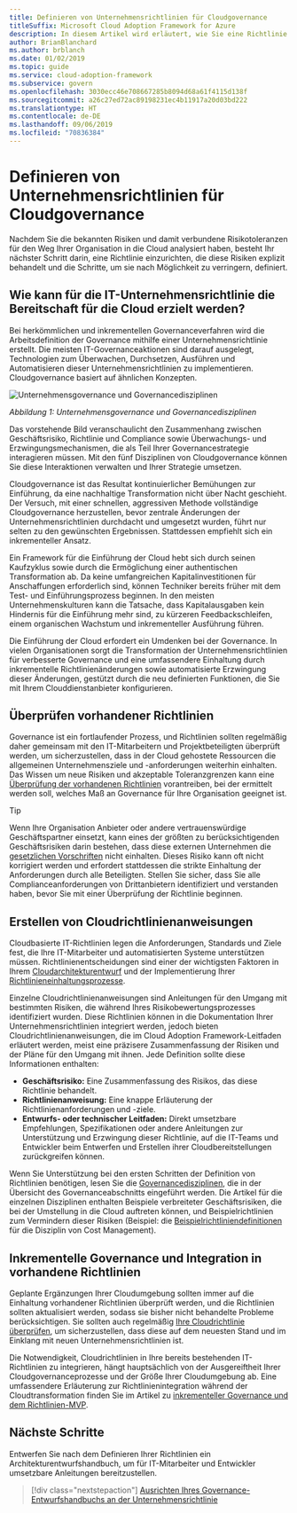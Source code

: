 ```yaml
---
title: Definieren von Unternehmensrichtlinien für Cloudgovernance
titleSuffix: Microsoft Cloud Adoption Framework for Azure
description: In diesem Artikel wird erläutert, wie Sie eine Richtlinie einrichten, um Risiken wiederzugeben und zu mindern.
author: BrianBlanchard
ms.author: brblanch
ms.date: 01/02/2019
ms.topic: guide
ms.service: cloud-adoption-framework
ms.subservice: govern
ms.openlocfilehash: 3030ecc46e708667285b8094d68a61f4115d138f
ms.sourcegitcommit: a26c27ed72ac89198231ec4b11917a20d03bd222
ms.translationtype: HT
ms.contentlocale: de-DE
ms.lasthandoff: 09/06/2019
ms.locfileid: "70836384"
---
```

# <a name="define-corporate-policy-for-cloud-governance"></a>Definieren von Unternehmensrichtlinien für Cloudgovernance

Nachdem Sie die bekannten Risiken und damit verbundene Risikotoleranzen für den Weg Ihrer Organisation in die Cloud analysiert haben, besteht Ihr nächster Schritt darin, eine Richtlinie einzurichten, die diese Risiken explizit behandelt und die Schritte, um sie nach Möglichkeit zu verringern, definiert.

<!-- markdownlint-disable MD026 -->

## <a name="how-can-corporate-it-policy-become-cloud-ready"></a>Wie kann für die IT-Unternehmensrichtlinie die Bereitschaft für die Cloud erzielt werden?

Bei herkömmlichen und inkrementellen Governanceverfahren wird die Arbeitsdefinition der Governance mithilfe einer Unternehmensrichtlinie erstellt. Die meisten IT-Governanceaktionen sind darauf ausgelegt, Technologien zum Überwachen, Durchsetzen, Ausführen und Automatisieren dieser Unternehmensrichtlinien zu implementieren. Cloudgovernance basiert auf ähnlichen Konzepten.

![Unternehmensgovernance und Governancedisziplinen](../../_images/operational-transformation-govern-highres.png)

*Abbildung 1: Unternehmensgovernance und Governancedisziplinen*

Das vorstehende Bild veranschaulicht den Zusammenhang zwischen Geschäftsrisiko, Richtlinie und Compliance sowie Überwachungs- und Erzwingungsmechanismen, die als Teil Ihrer Governancestrategie interagieren müssen. Mit den fünf Disziplinen von Cloudgovernance können Sie diese Interaktionen verwalten und Ihrer Strategie umsetzen.

Cloudgovernance ist das Resultat kontinuierlicher Bemühungen zur Einführung, da eine nachhaltige Transformation nicht über Nacht geschieht. Der Versuch, mit einer schnellen, aggressiven Methode vollständige Cloudgovernance herzustellen, bevor zentrale Änderungen der Unternehmensrichtlinien durchdacht und umgesetzt wurden, führt nur selten zu den gewünschten Ergebnissen. Stattdessen empfiehlt sich ein inkrementeller Ansatz.

Ein Framework für die Einführung der Cloud hebt sich durch seinen Kaufzyklus sowie durch die Ermöglichung einer authentischen Transformation ab. Da keine umfangreichen Kapitalinvestitionen für Anschaffungen erforderlich sind, können Techniker bereits früher mit dem Test- und Einführungsprozess beginnen. In den meisten Unternehmenskulturen kann die Tatsache, dass Kapitalausgaben kein Hindernis für die Einführung mehr sind, zu kürzeren Feedbackschleifen, einem organischen Wachstum und inkrementeller Ausführung führen.

Die Einführung der Cloud erfordert ein Umdenken bei der Governance. In vielen Organisationen sorgt die Transformation der Unternehmensrichtlinien für verbesserte Governance und eine umfassendere Einhaltung durch inkrementelle Richtlinienänderungen sowie automatisierte Erzwingung dieser Änderungen, gestützt durch die neu definierten Funktionen, die Sie mit Ihrem Clouddienstanbieter konfigurieren.

<!-- markdownlint-enable MD026 -->

## <a name="review-existing-policies"></a>Überprüfen vorhandener Richtlinien

Governance ist ein fortlaufender Prozess, und Richtlinien sollten regelmäßig daher gemeinsam mit den IT-Mitarbeitern und Projektbeteiligten überprüft werden, um sicherzustellen, dass in der Cloud gehostete Ressourcen die allgemeinen Unternehmensziele und -anforderungen weiterhin einhalten. Das Wissen um neue Risiken und akzeptable Toleranzgrenzen kann eine [Überprüfung der vorhandenen Richtlinien](what-is-a-cloud-policy-review.md) vorantreiben, bei der ermittelt werden soll, welches Maß an Governance für Ihre Organisation geeignet ist.

> [!TIP]
> Wenn Ihre Organisation Anbieter oder andere vertrauenswürdige Geschäftspartner einsetzt, kann eines der größten zu berücksichtigenden Geschäftsrisiken darin bestehen, dass diese externen Unternehmen die [gesetzlichen Vorschriften](what-is-regulatory-compliance.md) nicht einhalten. Dieses Risiko kann oft nicht korrigiert werden und erfordert stattdessen die strikte Einhaltung der Anforderungen durch alle Beteiligten. Stellen Sie sicher, dass Sie alle Complianceanforderungen von Drittanbietern identifiziert und verstanden haben, bevor Sie mit einer Überprüfung der Richtlinie beginnen.

## <a name="create-cloud-policy-statements"></a>Erstellen von Cloudrichtlinienanweisungen

Cloudbasierte IT-Richtlinien legen die Anforderungen, Standards und Ziele fest, die Ihre IT-Mitarbeiter und automatisierten Systeme unterstützen müssen. Richtlinienentscheidungen sind einer der wichtigsten Faktoren in Ihrem [Cloudarchitekturentwurf](align-governance-journeys.md) und der Implementierung Ihrer [Richtlinieneinhaltungsprozesse](processes.md).

Einzelne Cloudrichtlinienanweisungen sind Anleitungen für den Umgang mit bestimmten Risiken, die während Ihres Risikobewertungsprozesses identifiziert wurden. Diese Richtlinien können in die Dokumentation Ihrer Unternehmensrichtlinien integriert werden, jedoch bieten Cloudrichtlinienanweisungen, die im Cloud Adoption Framework-Leitfaden erläutert werden, meist eine präzisere Zusammenfassung der Risiken und der Pläne für den Umgang mit ihnen. Jede Definition sollte diese Informationen enthalten:

- **Geschäftsrisiko:** Eine Zusammenfassung des Risikos, das diese Richtlinie behandelt.
- **Richtlinienanweisung:** Eine knappe Erläuterung der Richtlinienanforderungen und -ziele.
- **Entwurfs- oder technischer Leitfaden:** Direkt umsetzbare Empfehlungen, Spezifikationen oder andere Anleitungen zur Unterstützung und Erzwingung dieser Richtlinie, auf die IT-Teams und Entwickler beim Entwerfen und Erstellen ihrer Cloudbereitstellungen zurückgreifen können.

Wenn Sie Unterstützung bei den ersten Schritten der Definition von Richtlinien benötigen, lesen Sie die [Governancedisziplinen](../governance-disciplines.md), die in der Übersicht des Governanceabschnitts eingeführt werden. Die Artikel für die einzelnen Disziplinen enthalten Beispiele verbreiteter Geschäftsrisiken, die bei der Umstellung in die Cloud auftreten können, und Beispielrichtlinien zum Vermindern dieser Risiken (Beispiel: die [Beispielrichtliniendefinitionen](../cost-management/policy-statements.md) für die Disziplin von Cost Management).

## <a name="incremental-governance-and-integrating-with-existing-policy"></a>Inkrementelle Governance und Integration in vorhandene Richtlinien

Geplante Ergänzungen Ihrer Cloudumgebung sollten immer auf die Einhaltung vorhandener Richtlinien überprüft werden, und die Richtlinien sollten aktualisiert werden, sodass sie bisher nicht behandelte Probleme berücksichtigen. Sie sollten auch regelmäßig [Ihre Cloudrichtlinie überprüfen](what-is-a-cloud-policy-review.md), um sicherzustellen, dass diese auf dem neuesten Stand und im Einklang mit neuen Unternehmensrichtlinien ist.

Die Notwendigkeit, Cloudrichtlinien in Ihre bereits bestehenden IT-Richtlinien zu integrieren, hängt hauptsächlich von der Ausgereiftheit Ihrer Cloudgovernanceprozesse und der Größe Ihrer Cloudumgebung ab. Eine umfassendere Erläuterung zur Richtlinienintegration während der Cloudtransformation finden Sie im Artikel zu [inkrementeller Governance und dem Richtlinien-MVP](index.md).

## <a name="next-steps"></a>Nächste Schritte

Entwerfen Sie nach dem Definieren Ihrer Richtlinien ein Architekturentwurfshandbuch, um für IT-Mitarbeiter und Entwickler umsetzbare Anleitungen bereitzustellen.

> [!div class="nextstepaction"]
> [Ausrichten Ihres Governance-Entwurfshandbuchs an der Unternehmensrichtlinie](./align-governance-journeys.md)
